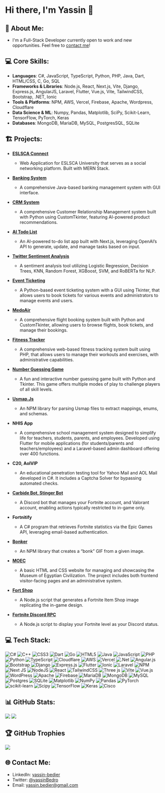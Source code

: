 # Hi there, I'm Yassin 👋

## 🌱 About Me:
- I'm a Full-Stack Developer currently open to work and new opportunities. Feel free to [contact me](#contact-me)!

## 💻 Core Skills:
- **Languages**: C#, JavaScript, TypeScript, Python, PHP, Java, Dart, HTML/CSS, C, Go, SQL
- **Frameworks & Libraries**: Node.js, React, Next.js, Vite, Django, Express.js, AngularJS, Laravel, Flutter, Vue.js, Vite, TailwindCSS, Bootstrap, .NET, Ionic
- **Tools & Platforms**: NPM, AWS, Vercel, Firebase, Apache, Wordpress, Cloudflare
- **Data Science & ML**: Numpy, Pandas, Matplotlib, SciPy, Scikit-Learn, TensorFlow, PyTorch, Keras
- **Databases**: MongoDB, MariaDB, MySQL, PostgresSQL, SQLite


## 🏗️ Projects:

- **[ESLSCA Connect](https://github.com/Im2rnado/eslsca-connect)**
  - Web Application for ESLSCA University that serves as a social networking platform. Built with MERN Stack.

- **[Banking System](https://github.com/Im2rnado/banking-system)**
  - A comprehensive Java-based banking management system with GUI interface.

- **[CRM System](https://github.com/Im2rnado/crm-system)**
  - A comprehensive Customer Relationship Management system built with Python using CustomTkinter, featuring AI-powered product recommendations.

- **[AI Todo List](https://github.com/Im2rnado/ai-todo)**
  - An AI-powered to-do list app built with Next.js, leveraging OpenAI’s API to generate, update, and manage tasks based on input.

- **[Twitter Sentiment Analysis](https://github.com/Im2rnado/twitter-sentiment-analysis)**
  - A sentiment analysis tool utilizing Logistic Regression, Decision Trees, KNN, Random Forest, XGBoost, SVM, and RoBERTa for NLP.

- **[Event Ticketing](https://github.com/Im2rnado/event-ticketing)**
  - A Python-based event ticketing system with a GUI using Tkinter, that allows users to book tickets for various events and administrators to manage events and users.

- **[MedoAir](https://github.com/Im2rnado/medoair)**
  - A comprehensive flight booking system built with Python and CustomTkinter, allowing users to browse flights, book tickets, and manage their bookings.

- **[Fitness Tracker](https://github.com/Im2rnado/medoair)**
  - A comprehensive web-based fitness tracking system built using PHP, that allows users to manage their workouts and exercises, with administrative capabilities.

- **[Number Guessing Game](https://github.com/Im2rnado/number-guessing-game)**
  - A fun and interactive number guessing game built with Python and Tkinter. This game offers multiple modes of play to challenge players of all skill levels.

- **[Usmap.Js](https://github.com/im2rnado/Usmap.js)**
  - An NPM library for parsing Usmap files to extract mappings, enums, and schemas.

- **NHIS App**
  - A comprehensive school management system designed to simplify life for teachers, students, parents, and employees. Developed using Flutter for mobile applications (for students/parents and teachers/employees) and a Laravel-based admin dashboard offering over 400 functions.

- **C20, AolVIP**
  - An educational penetration testing tool for Yahoo Mail and AOL Mail developed in C#. It includes a Captcha Solver for bypassing automated checks.

- **[Carbide Bot, Stinger Bot](https://github.com/im2rnado/Stinger-Help)**
  - A Discord bot that manages your Fortnite account, and Valorant account, enabling actions typically restricted to in-game only.

- **Fortnitify**
  - A C# program that retrieves Fortnite statistics via the Epic Games API, leveraging email-based authentication.

- **[Bonker](https://github.com/im2rnado/Bonker.js)**
  - An NPM library that creates a “bonk” GIF from a given image.

- **[MOEC](https://github.com/Im2rnado/museum)**
  - A basic HTML and CSS website for managing and showcasing the Museum of Egyptian Civilization. The project includes both frontend visitor-facing pages and an administrative system.

- **[Fort Shop](https://github.com/Im2rnado/fitness-tracker)**
  - A Node.js script that generates a Fortnite Item Shop image replicating the in-game design.

- **[Fortnite Discord RPC](https://github.com/im2rnado/Fortnite-Discord-RPC)**
  - A Node.js script to display your Fortnite level as your Discord status.

## 💻 Tech Stack:

![C#](https://img.shields.io/badge/c%23-%23239120.svg?style=for-the-badge&logo=csharp&logoColor=white) ![C++](https://img.shields.io/badge/c++-%2300599C.svg?style=for-the-badge&logo=c%2B%2B&logoColor=white) ![CSS3](https://img.shields.io/badge/css3-%231572B6.svg?style=for-the-badge&logo=css3&logoColor=white) ![Dart](https://img.shields.io/badge/dart-%230175C2.svg?style=for-the-badge&logo=dart&logoColor=white) ![Go](https://img.shields.io/badge/go-%2300ADD8.svg?style=for-the-badge&logo=go&logoColor=white) ![HTML5](https://img.shields.io/badge/html5-%23E34F26.svg?style=for-the-badge&logo=html5&logoColor=white) ![Java](https://img.shields.io/badge/java-%23ED8B00.svg?style=for-the-badge&logo=openjdk&logoColor=white) ![JavaScript](https://img.shields.io/badge/javascript-%23323330.svg?style=for-the-badge&logo=javascript&logoColor=%23F7DF1E) ![PHP](https://img.shields.io/badge/php-%23777BB4.svg?style=for-the-badge&logo=php&logoColor=white) ![Python](https://img.shields.io/badge/python-3670A0?style=for-the-badge&logo=python&logoColor=ffdd54) ![TypeScript](https://img.shields.io/badge/typescript-%23007ACC.svg?style=for-the-badge&logo=typescript&logoColor=white) ![Cloudflare](https://img.shields.io/badge/Cloudflare-F38020?style=for-the-badge&logo=Cloudflare&logoColor=white) ![AWS](https://img.shields.io/badge/AWS-%23FF9900.svg?style=for-the-badge&logo=amazon-aws&logoColor=white) ![Vercel](https://img.shields.io/badge/vercel-%23000000.svg?style=for-the-badge&logo=vercel&logoColor=white) ![.Net](https://img.shields.io/badge/.NET-5C2D91?style=for-the-badge&logo=.net&logoColor=white) ![Angular.js](https://img.shields.io/badge/angular.js-%23E23237.svg?style=for-the-badge&logo=angularjs&logoColor=white) ![Bootstrap](https://img.shields.io/badge/bootstrap-%238511FA.svg?style=for-the-badge&logo=bootstrap&logoColor=white) ![Django](https://img.shields.io/badge/django-%23092E20.svg?style=for-the-badge&logo=django&logoColor=white) ![Express.js](https://img.shields.io/badge/express.js-%23404d59.svg?style=for-the-badge&logo=express&logoColor=%2361DAFB) ![Flutter](https://img.shields.io/badge/Flutter-%2302569B.svg?style=for-the-badge&logo=Flutter&logoColor=white) ![Ionic](https://img.shields.io/badge/Ionic-%233880FF.svg?style=for-the-badge&logo=Ionic&logoColor=white) ![Laravel](https://img.shields.io/badge/laravel-%23FF2D20.svg?style=for-the-badge&logo=laravel&logoColor=white) ![NPM](https://img.shields.io/badge/NPM-%23CB3837.svg?style=for-the-badge&logo=npm&logoColor=white) ![Next JS](https://img.shields.io/badge/Next-black?style=for-the-badge&logo=next.js&logoColor=white) ![NodeJS](https://img.shields.io/badge/node.js-6DA55F?style=for-the-badge&logo=node.js&logoColor=white) ![React](https://img.shields.io/badge/react-%2320232a.svg?style=for-the-badge&logo=react&logoColor=%2361DAFB) ![TailwindCSS](https://img.shields.io/badge/tailwindcss-%2338B2AC.svg?style=for-the-badge&logo=tailwind-css&logoColor=white) ![Three js](https://img.shields.io/badge/threejs-black?style=for-the-badge&logo=three.js&logoColor=white) ![Vite](https://img.shields.io/badge/vite-%23646CFF.svg?style=for-the-badge&logo=vite&logoColor=white) ![Vue.js](https://img.shields.io/badge/vue.js-%2335495e.svg?style=for-the-badge&logo=vuedotjs&logoColor=%234FC08D) ![WordPress](https://img.shields.io/badge/WordPress-%23117AC9.svg?style=for-the-badge&logo=WordPress&logoColor=white) ![Apache](https://img.shields.io/badge/apache-%23D42029.svg?style=for-the-badge&logo=apache&logoColor=white) ![Firebase](https://img.shields.io/badge/firebase-a08021?style=for-the-badge&logo=firebase&logoColor=ffcd34) ![MariaDB](https://img.shields.io/badge/MariaDB-003545?style=for-the-badge&logo=mariadb&logoColor=white) ![MongoDB](https://img.shields.io/badge/MongoDB-%234ea94b.svg?style=for-the-badge&logo=mongodb&logoColor=white) ![MySQL](https://img.shields.io/badge/mysql-4479A1.svg?style=for-the-badge&logo=mysql&logoColor=white) ![Postgres](https://img.shields.io/badge/postgres-%23316192.svg?style=for-the-badge&logo=postgresql&logoColor=white) ![SQLite](https://img.shields.io/badge/sqlite-%2307405e.svg?style=for-the-badge&logo=sqlite&logoColor=white) ![Matplotlib](https://img.shields.io/badge/Matplotlib-%23ffffff.svg?style=for-the-badge&logo=Matplotlib&logoColor=black) ![NumPy](https://img.shields.io/badge/numpy-%23013243.svg?style=for-the-badge&logo=numpy&logoColor=white) ![Pandas](https://img.shields.io/badge/pandas-%23150458.svg?style=for-the-badge&logo=pandas&logoColor=white) ![PyTorch](https://img.shields.io/badge/PyTorch-%23EE4C2C.svg?style=for-the-badge&logo=PyTorch&logoColor=white) ![scikit-learn](https://img.shields.io/badge/scikit--learn-%23F7931E.svg?style=for-the-badge&logo=scikit-learn&logoColor=white) ![Scipy](https://img.shields.io/badge/SciPy-%230C55A5.svg?style=for-the-badge&logo=scipy&logoColor=%white) ![TensorFlow](https://img.shields.io/badge/TensorFlow-%23FF6F00.svg?style=for-the-badge&logo=TensorFlow&logoColor=white) ![Keras](https://img.shields.io/badge/Keras-%23D00000.svg?style=for-the-badge&logo=Keras&logoColor=white) ![Cisco](https://img.shields.io/badge/cisco-%23049fd9.svg?style=for-the-badge&logo=cisco&logoColor=black)

## 📊 GitHub Stats:

![](https://github-readme-stats.vercel.app/api?username=Im2rnado&theme=dark&hide_border=false&include_all_commits=true&count_private=true)
![](https://github-readme-stats.vercel.app/api/top-langs/?username=Im2rnado&theme=dark&hide_border=false&include_all_commits=true&count_private=true&layout=compact)

## 🏆 GitHub Trophies

![](https://github-profile-trophy.vercel.app/?username=Im2rnado&theme=radical&no-frame=false&no-bg=true&margin-w=4)

## 🌐 Contact Me:

- LinkedIn: [yassin-bedier](https://linkedin.com/in/yassin-bedier)
- Twitter: [@yassinBedro](https://x.com/yassinBedro)
- Email: yassin.bedier@gmail.com
